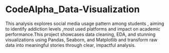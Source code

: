# CodeAlpha_Data-Visualization
This analysis explores social media usage pattern among students , aiming to identify addiction levels ,most used platforms and impact on academic performance.This project showcases data cleaning, EDA, and stunning visualizations using Pandas, Seaborn, and Matplotlib and transform raw data into meaningful stories through clear, impactful analysis.
